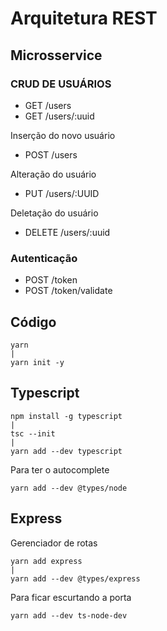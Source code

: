 # Arquitetura REST

## Microsservice

### CRUD DE USUÁRIOS

- GET /users
- GET /users/:uuid

Inserção do novo usuário

- POST /users

Alteração do usuário

- PUT /users/:UUID

Deletação do usuário

- DELETE /users/:uuid



### Autenticação

- POST /token
- POST /token/validate

## Código

    yarn
    |
    yarn init -y

## Typescript

    npm install -g typescript
    |
    tsc --init
    |
    yarn add --dev typescript

Para ter o autocomplete

    yarn add --dev @types/node

## Express
Gerenciador de rotas

    yarn add express
    |
    yarn add --dev @types/express

Para ficar escurtando a porta

    yarn add --dev ts-node-dev